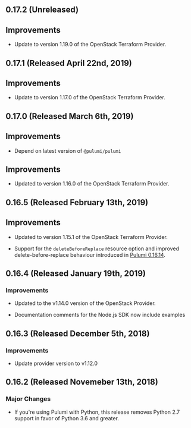 ## 0.17.2 (Unreleased)

## Improvements

- Update to version 1.19.0 of the OpenStack Terraform Provider.

## 0.17.1 (Released April 22nd, 2019)

## Improvements

- Update to version 1.17.0 of the OpenStack Terraform Provider.

## 0.17.0 (Released March 6th, 2019)

## Improvements

- Depend on latest version of `@pulumi/pulumi`

## Improvements

- Updated to version 1.16.0 of the OpenStack Terraform Provider.

## 0.16.5 (Released February 13th, 2019)

## Improvements

- Updated to version 1.15.1 of the OpenStack Terraform Provider.

- Support for the `deleteBeforeReplace` resource option and improved
  delete-before-replace behaviour introduced in [Pulumi
  0.16.14](https://github.com/pulumi/pulumi/blob/master/CHANGELOG.md#01614-released-january-31st-2019).

## 0.16.4 (Released January 19th, 2019)

### Improvements

- Updated to the v1.14.0 version of the OpenStack Provider.

- Documentation comments for the Node.js SDK now include examples

## 0.16.3 (Released December 5th, 2018)

### Improvements

- Update provider version to v1.12.0

## 0.16.2 (Released Novemeber 13th, 2018)

### Major Changes

- If you're using Pulumi with Python, this release removes Python 2.7 support in favor of Python 3.6 and greater.
